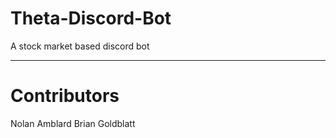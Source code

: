 # Theta-Discord-Bot
A stock market based discord bot

-----
# Contributors
Nolan Amblard
Brian Goldblatt
